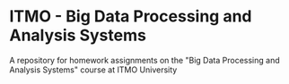 # ITMO - Big Data Processing and Analysis Systems
A repository for homework assignments on the "Big Data Processing and Analysis Systems" course at ITMO University
